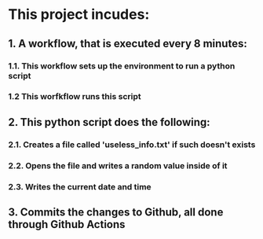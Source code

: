 # This project incudes:

   ## 1. A workflow, that is executed every 8 minutes:
   ### 1.1. This workflow sets up the environment to run a python script
   ### 1.2  This worfkflow runs this script
    
   ## 2. This python script does the following:
   ### 2.1. Creates a file called 'useless_info.txt' if such doesn't exists
   ### 2.2. Opens the file and writes a random value inside of it
   ### 2.3. Writes the current date and time
    
   ## 3. Commits the changes to Github, all done through Github Actions
